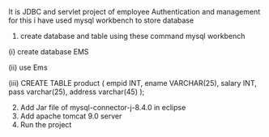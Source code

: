 It is JDBC and servlet project of employee Authentication and management for this i have used mysql workbench to store database

1) create database and table using these command mysql workbench

(i)
create database EMS

(ii)
use Ems

(iii)
CREATE TABLE product (
    empid INT,
    ename VARCHAR(25),
    salary INT,
    pass varchar(25),
    address varchar(45)
);

2) Add Jar file of mysql-connector-j-8.4.0 in eclipse
3) Add apache tomcat 9.0 server
4) Run the project
